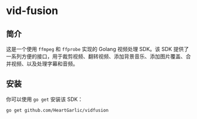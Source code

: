 # vid-fusion

## 简介
这是一个使用 `ffmpeg` 和 `ffprobe` 实现的 Golang 视频处理 SDK。该 SDK 提供了一系列方便的接口，用于裁剪视频、翻转视频、添加背景音乐、添加图片覆盖、合并视频、以及处理字幕和音频。

## 安装

你可以使用 `go get` 安装该 SDK：

```bash
go get github.com/HeartGarlic/vidfusion
